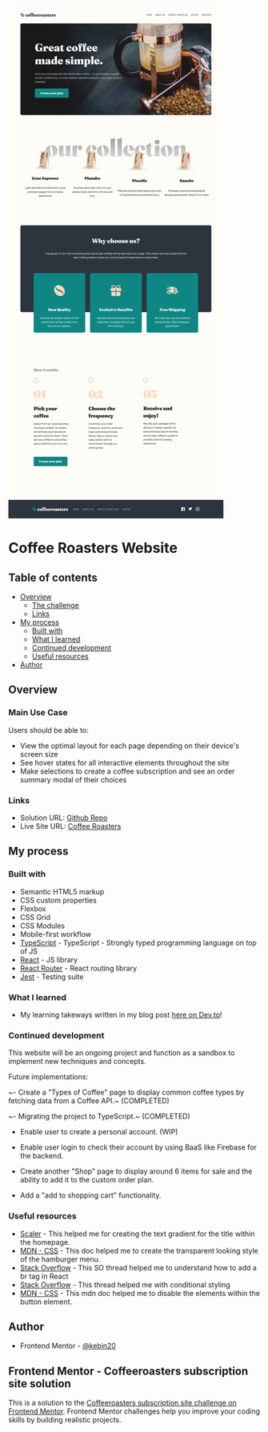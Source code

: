 ![homepage](./screenshots/homepage-desktop.PNG)

# Coffee Roasters Website

## Table of contents

- [Overview](#overview)
  - [The challenge](#the-challenge)
  - [Links](#links)
- [My process](#my-process)
  - [Built with](#built-with)
  - [What I learned](#what-i-learned)
  - [Continued development](#continued-development)
  - [Useful resources](#useful-resources)
- [Author](#author)

## Overview

### Main Use Case

Users should be able to:

- View the optimal layout for each page depending on their device's screen size
- See hover states for all interactive elements throughout the site
- Make selections to create a coffee subscription and see an order summary modal of their choices

### Links

- Solution URL: [Github Repo](https://github.com/kebin20/coffee-roasters-website)
- Live Site URL: [Coffee Roasters](shiny-lollipop-8dea8b.netlify.app/)

## My process

### Built with

- Semantic HTML5 markup
- CSS custom properties
- Flexbox
- CSS Grid
- CSS Modules
- Mobile-first workflow
- [TypeScript](https://www.typescriptlang.org/) - TypeScript - Strongly typed programming language on top of JS
- [React](https://reactjs.org/) - JS library
- [React Router](https://reactrouter.com/en/main) - React routing library
- [Jest](https://jestjs.io/) - Testing suite

### What I learned

- My learning takeways written in my blog post [here on Dev.to](https://dev.to/kebin20/lessons-learned-from-tackling-a-frontend-mentor-project-coffee-roasters-themed-edition-3ojm)!


### Continued development

This website will be an ongoing project and function as a sandbox to implement new techniques and concepts.

Future implementations:

~- Create a "Types of Coffee" page to display common coffee types by fetching data from a Coffee API.~ (COMPLETED)

~- Migrating the project to TypeScript.~ (COMPLETED)

- Enable user to create a personal account. (WIP)

- Enable user login to check their account by using BaaS like Firebase for the backend.

- Create another "Shop" page to display around 6 items for sale and the ability to add it to the custom order plan.

- Add a "add to shopping cart" functionality.

### Useful resources

- [Scaler](https://www.scaler.com/topics/text-gradient-css/) - This helped me for creating the text gradient for the title within the homepage.
- [MDN - CSS](https://developer.mozilla.org/en-US/docs/Web/CSS/background-clip) - This doc helped me to create the transparent looking style of the hamburger menu.
- [Stack Overflow](https://stackoverflow.com/a/50885613) - This SO thread helped me to understand how to add a br tag in React
- [Stack Overflow](https://stackoverflow.com/questions/51498816/how-to-conditionally-apply-styles-in-a-react-component-with-css-modules) - This thread helped me with conditional styling
- [MDN - CSS](https://developer.mozilla.org/en-US/docs/Web/CSS/pointer-events) - This mdn doc helped me to disable the elements within the button element.

## Author

- Frontend Mentor - [@kebin20](https://www.frontendmentor.io/profile/kebin20)

## Frontend Mentor - Coffeeroasters subscription site solution

This is a solution to the [Coffeeroasters subscription site challenge on Frontend Mentor](https://www.frontendmentor.io/challenges/coffeeroasters-subscription-site-5Fc26HVY6). Frontend Mentor challenges help you improve your coding skills by building realistic projects.
